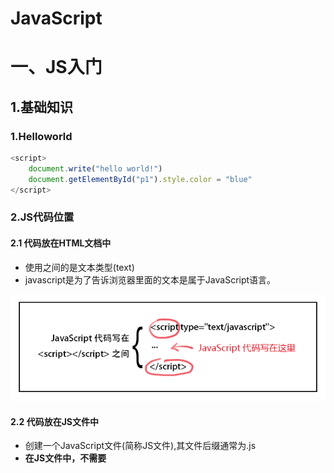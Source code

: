 # JavaScript

# 一、JS入门

## 1.基础知识

### 1.Helloworld

```javascript
<script>
    document.write("hello world!")
	document.getElementById("p1").style.color = "blue"
</script>
```



### 2.JS代码位置

#### 2.1 代码放在HTML文档中

- 使用<script>标签,并在HTML网页中插入JavaScript代码。
  - `<script type="text/javascript">`表示在<script></script>之间的是文本类型(text)
  - javascript是为了告诉浏览器里面的文本是属于JavaScript语言。

![img](../_static/52e31ea8000149f406440218.jpg)

#### 2.2 代码放在JS文件中

- 创建一个JavaScript文件(简称JS文件),其文件后缀通常为.js
- **在JS文件中，不需要<script>标签,直接编写JavaScript代码。**

HTML中引用方式：

```html
<script src="文件名.js"></script>
```

#### 2.3 JS语言在页面中的位置

> 2.1与2.2主要是**JS代码**的存在形式（JS能长成什么样子）
>
> 2.3是指JS语言在HTML页面的位置（JS放在哪里）

- javascript作为一种脚本语言可以放在html页面中任何位置
- 浏览器解释html时是按先后顺序的，所以前面的script就先被执行。
  - 进行页面显示初始化的js必须放在head里面，因为初始化都要求提前进行（如给页面body设置css等）
  - 而如果是通过事件调用执行的function那么对位置没什么要求的。

### 3.语句与符号

语句：`document.write("I");`

符号：`；`

```javascript
<!--输出为IloveJavaScript-->
<script type="text/javascript">
   document.write("I");
   document.write("love");
   document.write("JavaScript");
</script>
```

- 按顺序执行语句
- 虽然分号“;”也可以不写

### 4.注释

- 单行注释，在注释内容前加符号 **“//”。**
- 多行注释**多行注释以"/\*"开始，以"\*/"结束。**。
- 与java一致

### 5.变量

> 与java相比:没有数据类型的区别

1. 定义变量:

   ```javascript
   var variableName
   ```

   - 变量必须使用**字母、下划线或者美元符($)**开始。
   - 然后可以使用任意多个英文字母、数字、下划线(_)或者美元符($)组成。
   - 不能使用JavaScript关键词与JavaScript保留字。
   - **在JS中区分大小写(变量虽然也可以不声明，直接使用，但不规范)**

2. 赋值:

   - 定义与赋值同一行

   ```javascript
   var mychar;
   mychar ="wangshuai";
   var mynum = 3;
   ```

### 6.判断语句

- if...else...(**和java没区别**)

  ```javascript
  if(条件)
  { 条件成立时执行的代码 }
  else
  { 条件不成立时执行的代码 }
  ```

### 7.函数

> 无访问权限public,private,protect
>
> 无返回值类型,但有返回值
>
> 有函数名
>
> 多function

#### 1.函数定义

```javascript
function 函数名()
{
     函数代码(函数体);
}
```

#### 2.函数引用

- `"contxt()"`

```html
<!DOCTYPE HTML>
<html>
<head>
<meta http-equiv="Content-Type" content="text/html; charset=utf-8" />
<title>函数调用</title>
   <script type="text/javascript">
      function contxt() //定义函数
      {
         alert("哈哈，调用函数了!");
      }
   </script>
</head>
<body>
   <form>
      <input type="button"  value="点击我" onclick="contxt()" />  
   </form>
</body>
</html>
```

## 2.JS可交互方式

### 2.1输出内容document.write()

1. 输出内容用""括起，直接输出""号内的内容。

   ```html
   <script type="text/javascript">
     document.write("I love JavaScript！"); //内容用""括起来，""里的内容直接输出。
   </script>
   ```

   

2. 通过变量(唯一不用""的)

   ```html
   <script type="text/javascript">
     var mystr="hello world!";
     document.write(mystr);  //直接写变量名，输出变量存储的内容。
   </script>
   ```

   

3. 连字符"+"

   ```html
   <script type="text/javascript">
     var mystr="hello";
     document.write(mystr+"I love JavaScript"); //多项内容之间用+号连接
   </script>
   ```

   

4. 输出HTML标签,**并起作用，标签使用""括起来。**

   ```javascript
   <script type="text/javascript">
     var mystr="hello";
   document.write(mystr+"<br>");//输出hello后，输出一个换行符
     document.write("JavaScript");
   </script>
   ```

   

### 2.2警告alert()

- 弹出一个小窗口，上面写着一段提示信息文字(字符串或变量)

```javascript
alert(字符串或变量);  
```

- 多个alert,按顺序弹出多个窗口

### 2.3确认confirm()

- 向用户确认(可供用户选择:确定或否定)

  ```javascript
  confirm(str);
  ```

- 参数说明:
  - str：在消息对话框中要显示的文本
  - 返回值: Boolean值

```html
<script type="text/javascript">
    var mymessage=confirm("你喜欢JavaScript吗?");
    if(mymessage==true)
    {   document.write("很好,加油!");   }
    else
    {  document.write("JS功能强大，要学习噢!");   }
</script>
```



### 2.4提问prompt ()

> 弹出消息对话框,通常用于询问一些需要与用户交互的信息。弹出消息对话框（包含一个确定按钮、取消按钮与一个文本输入框）。

```javaScript
prompt(str1, str2);

```

**参数说明**

- 形式参数str1, str2

```html
str1: 要显示在消息对话框中的文本，用户不可修改
str2：文本框中的内容，用户可以修改(也可以缺省)
```

- 返回值

```
1. 点击确定按钮，文本框中的内容将作为函数返回值
2. 点击取消按钮，将返回null
```

**实例**

```javascript
var myname=prompt("请输入你的姓名:");
if(myname!=null)
  {   alert("你好"+myname); }
else
  {  alert("你好 my friend.");  }
```



### 2.5打开新窗口window.open()

> open() 方法可以查找一个已经存在或者新建的浏览器窗口。

```javascript
window.open([URL], [窗口名称], [参数字符串])
```

**参数说明**

- URL：可选参数，在窗口中要显示网页的网址或路径。如果省略这个参数，或者它的值是空字符串，那么窗口就不显示任何文档。

- 窗口名称：可选参数，被打开窗口的名称。

  |      | [窗口名称]     | 说明                                                         |
  | ---- | -------------- | ------------------------------------------------------------ |
  | 1    | 类似js变量命名 | 该名称由字母、数字和下划线字符组成                           |
  | 2    | 窗口动作       | _ blank：在新窗口显示目标网页<br/> _ self：在当前窗口显示目标网页<br/>_ top：框架网页中在上部窗口中显示目标网页 |
  | 3    | 唯一性原则     | 相同 name 的窗口只能创建一个，要想创建多个窗口则 name 不能相同。 |
  | 4    | 无空格         | name 不能包含有空格。                                        |

- 窗口(网页)的参数：可选参数，设置窗口参数，各参数用逗号隔开。

  ![img](../_static/52e3677900013d6a05020261.jpg)

```html
<script type="text/javascript"> window.open('http://www.imooc.com','_blank','width=300,height=200,menubar=no,toolbar=no, status=no,scrollbars=yes')
</script>
```

![1587179297140](../_static/1587179297140.png)

### 2.6关闭窗口window.close()

```javascript
window.close();   //关闭本窗口
<窗口对象>.close();   //关闭指定的窗口
```



## 3.DOM操作（用户控制权）

> - **管理HTML**:文档对象模型DOM（Document Object Model）定义访问和处理HTML文档的标准方法。
>
> - **DOM节点树**: 将HTML文档呈现为带有元素、属性和文本的树结构**（节点树）**。

### 3.1 概述

**HTML文档可以说由节点构成的集合，三种常见的DOM节点:**

**1. 元素节点：**上图中<html>、<body>、<p>等都是元素节点，即标签。

**2. 文本节点:**向用户展示的内容，如<li>...</li>中的JavaScript、DOM、CSS等文本。

**3. 属性节点:**元素属性，如<a>标签的链接属性href="http://www.baidu.com"。

```html
<a href="http://www.imooc.com">JavaScript DOM</a>
```

![img](../_static/52e4bdb80001064c04480196.jpg)

### 3.2 取元素(HTML)

[HTML DOM Element 对象](https://www.w3school.com.cn/jsref/dom_obj_all.asp)

```html
 document.getElementById("id") 
```

- 返回值：**null**或[**object HTMLParagraphElement]**
- 注意：**获取的元素是一个对象，如想对元素进行操作，我们要通过它的属性或方法。**

```html
<!DOCTYPE HTML>
<html>
<head>
<meta http-equiv="Content-Type" content="text/html; charset=utf-8" />
<title>document.getElementById</title>
</head>
<body>
<p id="con">JavaScript</p>
<script type="text/javascript">
  var mychar=document.getElementById("con");
  document.write("结果:"+mychar); //输出获取的P标签。 
  document.write("结果:"+mychar.textContent); //输出获取的P标签。 
</script>
</body>
</html>
```

输出结果是：

```html
JavaScript

结果:[object HTMLParagraphElement]结果:JavaScript
```



### 3.3 innerHTML属性

`element.textContent`:设置或返回节点及其后代的文本内容。

`element.innerHTML`:设置或返回元素的内容。

### 3.4 改样式(HTML的css)

**使用 Style 对象属性的语法：**

```javascript
document.getElementById("id").style.property="值"
```

**示例：**

```html
<!DOCTYPE HTML>
<html>
<head>
<meta http-equiv="Content-Type" content="text/html; charset=utf-8" />
<title>style样式</title>
</head>
<body>
  <h2 id="con">I love JavaScript</H2>
  <p> JavaScript使网页显示动态效果并实现与用户交互功能。</p>
  <script type="text/javascript">
    var mychar= document.getElementById("con");
  mychar.style.color ='red'
 
mychar.style.backgroundColor ='#CCC'
mychar.style.width ='300px'
  </script>
</body>
</html>
```

**Style 对象的属性：**

- [背景](https://www.w3school.com.cn/jsref/dom_obj_style.asp#background)
- [边框和边距](https://www.w3school.com.cn/jsref/dom_obj_style.asp#border)
- [布局](https://www.w3school.com.cn/jsref/dom_obj_style.asp#layout)
- [列表](https://www.w3school.com.cn/jsref/dom_obj_style.asp#list)
- [杂项](https://www.w3school.com.cn/jsref/dom_obj_style.asp#misc)
- [定位](https://www.w3school.com.cn/jsref/dom_obj_style.asp#positioning)
- [打印](https://www.w3school.com.cn/jsref/dom_obj_style.asp#printing)
- [滚动条](https://www.w3school.com.cn/jsref/dom_obj_style.asp#scrollbar)
- [表格](https://www.w3school.com.cn/jsref/dom_obj_style.asp#table)
- [文本](https://www.w3school.com.cn/jsref/dom_obj_style.asp#text)
- [规范](https://www.w3school.com.cn/jsref/dom_obj_style.asp#std)

### 3.5 显示方式（display）

[HTML DOM display 属性](https://www.w3school.com.cn/jsref/prop_style_display.asp)

```javascript
Object.style.display=value
```



### 3.6 控制类名（className）

[HTML DOM className 属性](https://www.w3school.com.cn/jsref/prop_html_classname.asp)

```javascript
HTMLElementObject.className=classname
```

与CSS文件绑定

```html
<!DOCTYPE HTML>
<html>
<head>
<meta http-equiv="Content-Type" content="text/html; charset=gb2312">
<title>className属性</title>
<style>
    body{ font-size:16px;}
    .one{
		border:1px solid #eee;
		width:230px;
		height:50px;
		background:#ccc;
		color:red;
    }
	.two{
		border:1px solid #ccc;
		width:230px;
		height:50px;
		background:#9CF;
		color:blue;
	}
	</style>
</head>
<body>
    <p id="p1" > JavaScript使网页显示动态效果并实现与用户交互功能。</p>
    <input type="button" value="添加样式" onclick="add()"/>
	<p id="p2" class="one">JavaScript使网页显示动态效果并实现与用户交互功能。</p>
    <input type="button" value="更改外观" onclick="modify()"/>

	<script type="text/javascript">
	   function add(){
	      var p1 = document.getElementById("p1");
	      p1.className ="one"
	   }
	   function modify(){
	      var p2 = document.getElementById("p2");
	      p2.className ="two"
	   }
	</script>
</body>
</html>
```

![1587190658046](../_static/1587190658046.png)

# 二、JS高级

> 在**JavaScript入门篇**中，我们学习了如何插入JS、输出内容及简单的DOM操作，**JavaScript进阶篇**让您进一步的了解JS的**变量、数组、函数、语法、对象、事件、DOM操作**，制作简单的网页动态效果。

## 1.JS基础语法

### 1.1变量

#### 命名规则：

1. 必须以字母、下划线或美元符号开头，后面可以跟字母、下划线、美元符号和数字。
2. 变量名区分大小写，如:A与a是两个不同变量。
3. 不允许使用JavaScript关键字和保留字做变量名。

![img](../_static/529c07c000014f5103080447.jpg)

#### 变量声明：

多变量连续声明

```javascript
 var num1,mun2 ; //声明一个变量num1
```

- **注意:变量也可以不声明，直接使用，但为了规范，需要先声明，后使用。**

#### 变量赋值：

- 可以把任何东西存储在变量里，如数值、字符串、布尔值等

```javascript
var num1 = 123;       // 123是数值
var num2 = "一二三";    //"一二三"是字符串
var num3=true;    //布尔值true（真），false(假)
```



### 1.2表达式

> 表达式与数学中的定义相似，表达式是指具有一定的值、用操作符把常数和变量连接起来的代数式。**一个表达式可以包含常数或变量。**

![img](../_static/52b9227d0001acc703000174.jpg)

### 1.3运算符

#### 1.+号

​	(1)运算符：加法运算

​	(2) `"+"`操作符：字符串连接符

#### 2.自加一，自减一 ( ++和- -)

- 前置后置均可
  - 使用++i（后置i），i先将自身的值自增1，再将自增后的值赋值给变量a
  - 使用i++（前置i），i先将自身的值赋值给变量a，然后再自增1

```html
<script type="text/javascript">
var numa=1;
var numb=7;
numa++;
++numa;
numb++;

document.write("numa的值:"+numa);
document.write("numb的值:"+numb);
</script>
```

#### 3.比较运算符

![img](../_static/532a3c150001c65802010207.jpg)

#### 4.逻辑与、或、非运算符

```javascript
&&//与
||//或
!//非
```



![img](../_static/52a16f880001d27803770180.jpg)

![img](../_static/530a9d2b0001a33e03770178.jpg)

#### 5.优先级

- 算术操作符 → 比较操作符 → 逻辑操作符 → "="赋值符号

## 2.数组

[JavaScript 数组](https://www.w3school.com.cn/js/js_arrays.asp)

### 2.1数组定义

- 数组是一个值的集合，每个值都有一个**索引号**
- **从0开始**，每个索引都有一个相应的值，根据需要添加更多数值。

![img](../_static/52c9ff5c0001085a05460266.jpg)

### 2.2数组创建

```javaSCRIPT
var myarray=new Array(length);
```

- **undefined**：创建的新数组是空数组，没有值，如输出，则显示undefined。
- **不存在数组越界**：虽然创建数组时，指定了长度，但实际上数组都是变长的，也就是说即使指定了长度为8，仍然可以将元素存储在规定长度以外。

### 2.3数组赋值

#### 方式1：

```javascript
var myarray = new Array(66,80,90,77,59);//创建数组同时赋值
```

#### 方式2：

```javascript
var myarray = [66,80,90,77,59];//直接输入一个数组（称 “字面量数组”）
```

#### 方式3：

```javascript
var myarray=new Array(); //创建一个新的空数组
myarray[0]=66; //存储第1个人的成绩
myarray[1]=80; //存储第2个人的成绩
myarray[2]=90; //存储第3个人的成绩
myarray[3]=77; //存储第4个人的成绩
myarray[4]=59; //存储第5个人的成绩
```

### 2.4数组引用

- 从0开始
- 中括号引用

### 2.5数组属性

```javascript
var cars = ["Saab", "Volvo", "BMW"];
document.getElementById("demo").innerHTML = cars; 
```

- 长度属性`var x = cars.length;`  
- 排序方法`var y = cars.sort();`

### 2.6多维数组

#### 1.表示

```javascript
二维数组的表示: myarray[ ][ ]
```

#### 2.声明

- 先声明一维 
- 再声明二维 
- 赋值给一维数组其中的元素
- 本质是：**数组中元素可以存储数组**/**二维数组是数组的数组**

```javascript
var myarr=new Array();  //先声明一维 
for(var i=0;i<2;i++){   //一维长度为2
   myarr[i]=new Array();  //再声明二维 
   for(var j=0;j<3;j++){   //二维长度为3
   myarr[i][j]=i+j;   // 赋值，每个数组元素的值为i+j
   }
 }
```

#### 3.赋值

```javascript
var Myarr = [[0 , 1 , 2 ],[1 , 2 , 3]]
myarr[0][1]=5; //将5的值传入到数组中，覆盖原有值。
```

## 3.结构语句

### 3.1条件语句

```javascript
//if...else...
if(条件)
{ 条件成立时执行的代码}
else
{条件不成立时执行的代码}

//if...else...嵌套语句
if(条件1)
{ 条件1成立时执行的代码}
else  if(条件2)
{ 条件2成立时执行的代码}
...
else  if(条件n)
{ 条件n成立时执行的代码}
else
{ 条件1、2至n不成立时执行的代码}
```



### 3.2选择语句

```javascript
switch(表达式)
{
case值1:
  执行代码块 1
  break;
case值2:
  执行代码块 2
  break;
...
case值n:
  执行代码块 n
  break;
default:
  与 case值1 、 case值2...case值n 不同时执行的代码
}
```

- **注意:记得在case所执行的语句后添加上一个break语句。否则就直接继续执行下面的case中的语句，看以下代码:**
- 多case，0-5都是继续努力。

![img](../_static/52d1293c0001394705510767.jpg)

### 3.3循环语句

#### for循环

```javascript
for(初始化变量;循环条件;循环迭代)
{     
    循环语句 
 }
```

```javascript
<script type="text/javascript">
var num=1;
for (num=1;num<=6;num++)  //初始化值；循环条件；循环后条件值更新
{   document.write("取出第"+num+"个球<br />");
}
</script>
```

#### while循环

```javascript
<script type="text/javascript">
var num=0;  //初始化值
while (num<=6)   //条件判断
{
  document.write("取出第"+num+"个球<br />");
  num=num+1;  //条件值更新
}
</script>
```

#### Do...while循环

```javascript
<script type="text/javascript">
   num= 1;
   do
   {
     document.write("数值为:" +  num+"<br />");
     num++; //更新条件
   }
   while (num<=5)
</script>
```

#### 循环控制

##### break

```javascript
for(初始条件;判断条件;循环后条件值更新)
{
  if(特殊情况)
  {break;}
  循环代码
}
```

##### continue

```javascript
for(初始条件;判断条件;循环后条件值更新)
{
  if(特殊情况)
  { continue; }
 循环代码
}
```

## 4.函数

### 4.1函数定义

```javascript
function  函数名( )
{
     函数体;
}
```



### 4.2函数调用

**第一种情况:在< script >标签内调用。**

```javascript
<script type="text/javascript">
    function add2()
    {
         sum = 1 + 1;
         alert(sum);
    }
  add2();//调用函数，直接写函数名。
</SCRIPT>
```



**第二种情况:**在**HTML文件**中调用，例如

- 通过点击按钮后调用定义好的函数。
- 鼠标事件会在后面讲解。

```javascript
<html>
<head>
<script type="text/javascript">
   function add2()
   {
         sum = 5 + 6;
         alert(sum);
   }
</script>
</head>
<body>
<form>
<input type="button" value="click it" onclick="add2()">  //按钮,onclick点击事件，直接写函数名
</form>
</body>
</html>
```



### 4.3函数参数

```javascript
function 函数名(参数1,参数2)
{
     函数代码
}
```



### 4.4函数返回值

```javascript
function add2(x,y)
{
   sum = x + y;
   return sum; //返回函数值,return后面的值叫做返回值。
}
```

## 5.事件

### 5.1 事件对象Event

> JavaScript 创建动态页面。
>
> 事件是可以被 JavaScript 侦测到的行为。 网页中的每个元素都可以产生某些可以触发 **JavaScript 函数(或程序)**的事件。

[HTML DOM Event 对象](https://www.w3school.com.cn/jsref/dom_obj_event.asp)

- Even是JS的对象，与Style、[**object HTMLParagraphElement]**等对象同级，有对象属性
- 事件：HTML中可以被 JavaScript 侦测到的行为（Action）
- 触发对象：每一个元素
- 总结：标签中→左边写事件句柄Event Handlers（如onclick）→右边写JS代码（如“add()”）
- 理解：有句柄才能使用JS（就像有镰刀柄，才能使用镰刀片）

![img](../_static/53e198540001b66404860353.jpg)

**Event 对象**

- Event 对象代表事件的状态，比如事件在其中发生的元素、键盘按键的状态、鼠标的位置、鼠标按钮的状态。

- **事件发生函数执行**：事件通常与函数结合使用，函数不会在事件发生前被执行！
- **事件不发生，函数也可能执行**

### 5.2 九大事件

#### 1.鼠标单击事件

- onclick

```javascript
<html>
<head>
   <script type="text/javascript">
      function add2(){
        var numa,numb,sum;
        numa=6;
        numb=8;
        sum=numa+numb;
        document.write("两数和为:"+sum);  }
   </script>
</head>
<body>
   <form>
      <input name="button" type="button" value="点击提交" onclick="add2()" />
   </form>
</body>
</html>
```



#### 2.鼠标经过事件

- onmouseover

```javascript
<!DOCTYPE HTML>
<html>
<head>
<meta http-equiv="Content-Type" content="text/html; charset=utf-8" />
<title> 鼠标经过事件 </title>
<script type="text/javascript">
    function message(){
      confirm("请输入密码后，再单击确定!"); }
</script>
</head>
<body>
<form>
密码:<input name="password" type="password" >
<input name="确定" type="button" value="确定" onmouseover="message()"/>
</form>
</body>
</html>
```



#### 3.鼠标移开事件

- onmouseout

```javascript
<!DOCTYPE HTML>
<html>
<head>
<meta http-equiv="Content-Type" content="text/html; charset=utf-8" />
<title>鼠标移开事件 </title>
<script type="text/javascript">
  function message(){
    alert("不要移开，点击后进行慕课网!"); }
</script>
</head>
<body>
<form >
<a onmouseout="message()" href="http://www.imooc.com">点击我</a>

</form>
</body>
</html>
```



#### 4.内容选中事件

- 选中事件，当文本框或者文本域中的文字被选中时，触发onselect事件，同时调用的程序就会被执行。

- onselect:内容选中才会触发

- 选中是指：

  ![1587217386203](../_static/1587217386203.png)

```javascript
<!DOCTYPE HTML>
<html>
<head>
<meta http-equiv="Content-Type" content="text/html; charset=utf-8">
<title> 内容选中事件 </title>
<script type="text/javascript">
  function message(){
    alert("您触发了选中事件！"); }
</script>    
</head>
<body>
  <form>
  个人简介：<br>
   <textarea name="summary" cols="60" rows="5" onselect="message()">请写入个人简介，不少于200字！</textarea>
  </form>
</body>
</html>
```



#### 5.文本框内容改变事件

- onchange

```javascript
<!DOCTYPE HTML>
<html>
<head>
<meta http-equiv="Content-Type" content="text/html; charset=utf-8">
<title> 文本框内容改变事件 </title>
<script type="text/javascript">
  function message(){
    alert("您改变了文本内容！"); }
</script>    
</head>
<body>
  <form>
  个人简介：<br>
   <textarea name="summary" cols="60" rows="5" onchange="message()">请写入个人简介，不少于200字！</textarea>
  </form>
</body>
</html>
```



#### 6.加载事件

- onload
- 事件会在页面加载完成后，立即发生，同时执行被调用的程序。
- 注意：1. 加载页面时，触发onload事件，**事件写在<body>标签内。**

```javascript
<!DOCTYPE HTML>
<html>
<head>
<meta http-equiv="Content-Type" content="text/html; charset=utf-8">
<title> 加载事件 </title>
<script type="text/javascript">
  function message(){
    alert("加载中，请稍等…"); }
</script>    
</head>
<body onload="message()">
  欢迎学习JavaScript。
</body>
</html>
```

#### 7.卸载事件

- onunload
- 当用户退出页面时（页面关闭、页面刷新等），触发onUnload事件，同时执行被调用的程序。

#### 8.光标聚焦事件

- onfocus

![img](../_static/53e19337000113d108390338.jpg)

#### 9.光标失焦事件

- onblur

![img](../_static/53e191d00001dfe508560326.jpg)

### 5.3事件属性

- `event`事件

```javascript
<html>
<head>
<script type="text/javascript">
function isKeyPressed(event)
{
  if (event.altKey==1)
    {
    alert("The ALT key was pressed!")
    }
  else
    {
    alert("The ALT key was NOT pressed!")
    }
  }
</script>
</head>

<body onmouseover="isKeyPressed(event)">

<p>Click somewhere in the document.
An alert box will tell you if you 
pressed the ALT key or not.</p>

</body>
</html>
```

## 6.JavaScript内置对象

### 6.1 对象定义

- JavaScript 中的所有事物都是对象，如:字符串、数值、数组、函数等，每个对象带有**属性**和**方法**。

### 6.2 Date日期对象

### 6.3 String对象

### 6.4 Math对象

### 6.5 Array对象

## 7.浏览器对象

7.window对象

计时器

History对象

location对象

Navigator对象

userAgent

screen对象

## 8.DOM对象-HTML控制